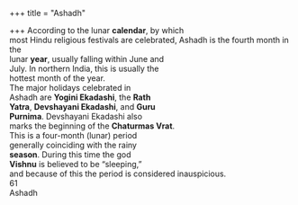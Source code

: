+++
title = "Ashadh"

+++
According to the lunar **calendar**, by which  
most Hindu religious festivals are celebrated, Ashadh is the fourth month in the  
lunar **year**, usually falling within June and  
July. In northern India, this is usually the  
hottest month of the year.  
The major holidays celebrated in  
Ashadh are **Yogini Ekadashi**, the **Rath**  
**Yatra**, **Devshayani Ekadashi**, and **Guru**  
**Purnima**. Devshayani Ekadashi also  
marks the beginning of the **Chaturmas Vrat**.  
This is a four-month (lunar) period  
generally coinciding with the rainy  
**season**. During this time the god  
**Vishnu** is believed to be “sleeping,”  
and because of this the period is considered inauspicious.  
61  
Ashadh